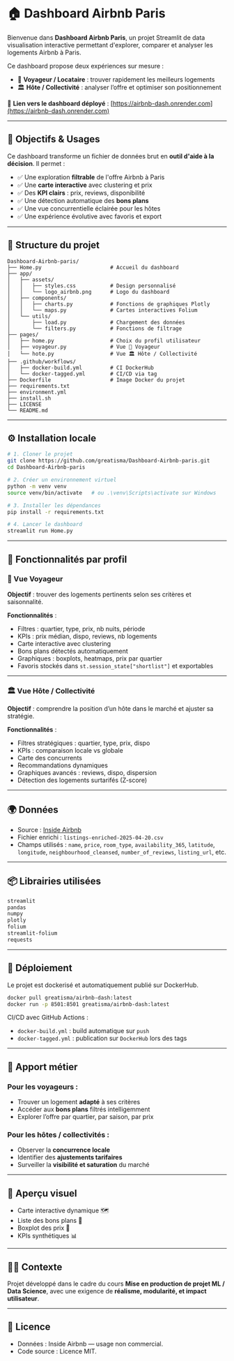 # 🏠 Dashboard Airbnb Paris

Bienvenue dans **Dashboard Airbnb Paris**, un projet Streamlit de data visualisation interactive permettant d'explorer, comparer et analyser les logements Airbnb à Paris.

Ce dashboard propose deux expériences sur mesure :
- 🎒 **Voyageur / Locataire** : trouver rapidement les meilleurs logements
- 🏛 **Hôte / Collectivité** : analyser l’offre et optimiser son positionnement

🔗 **Lien vers le dashboard déployé** : [https://airbnb-dash.onrender.com](https://airbnb-dash.onrender.com)

---

## 🚀 Objectifs & Usages

Ce dashboard transforme un fichier de données brut en **outil d'aide à la décision**. Il permet :

- ✅ Une exploration **filtrable** de l'offre Airbnb à Paris
- ✅ Une **carte interactive** avec clustering et prix
- ✅ Des **KPI clairs** : prix, reviews, disponibilité
- ✅ Une détection automatique des **bons plans**
- ✅ Une vue concurrentielle éclairée pour les hôtes
- ✅ Une expérience évolutive avec favoris et export

---

## 🧱 Structure du projet

```
Dashboard-Airbnb-paris/
├── Home.py                      # Accueil du dashboard
├── app/
│   ├── assets/
│   │   ├── styles.css           # Design personnalisé
│   │   └── logo_airbnb.png      # Logo du dashboard
│   ├── components/
│   │   ├── charts.py            # Fonctions de graphiques Plotly
│   │   └── maps.py              # Cartes interactives Folium
│   └── utils/
│       ├── load.py              # Chargement des données
│       └── filters.py           # Fonctions de filtrage
├── pages/
│   ├── home.py                  # Choix du profil utilisateur
│   ├── voyageur.py              # Vue 🎒 Voyageur
│   └── hote.py                  # Vue 🏛 Hôte / Collectivité
├── .github/workflows/
│   ├── docker-build.yml         # CI DockerHub
│   └── docker-tagged.yml        # CI/CD via tag
├── Dockerfile                   # Image Docker du projet
├── requirements.txt
├── environment.yml
├── install.sh
├── LICENSE
└── README.md
```

---

## ⚙️ Installation locale

```bash
# 1. Cloner le projet
git clone https://github.com/greatisma/Dashboard-Airbnb-paris.git
cd Dashboard-Airbnb-paris

# 2. Créer un environnement virtuel
python -m venv venv
source venv/bin/activate   # ou .\venv\Scripts\activate sur Windows

# 3. Installer les dépendances
pip install -r requirements.txt

# 4. Lancer le dashboard
streamlit run Home.py
```

---

## 👥 Fonctionnalités par profil

### 🎒 Vue Voyageur

**Objectif** : trouver des logements pertinents selon ses critères et saisonnalité.

**Fonctionnalités** :
- Filtres : quartier, type, prix, nb nuits, période
- KPIs : prix médian, dispo, reviews, nb logements
- Carte interactive avec clustering
- Bons plans détectés automatiquement
- Graphiques : boxplots, heatmaps, prix par quartier
- Favoris stockés dans `st.session_state["shortlist"]` et exportables

---

### 🏛 Vue Hôte / Collectivité

**Objectif** : comprendre la position d’un hôte dans le marché et ajuster sa stratégie.

**Fonctionnalités** :
- Filtres stratégiques : quartier, type, prix, dispo
- KPIs : comparaison locale vs globale
- Carte des concurrents
- Recommandations dynamiques
- Graphiques avancés : reviews, dispo, dispersion
- Détection des logements surtarifés (Z-score)

---

## 🌍 Données

- Source : [Inside Airbnb](http://insideairbnb.com/get-the-data.html)
- Fichier enrichi : `listings-enriched-2025-04-20.csv`
- Champs utilisés : `name`, `price`, `room_type`, `availability_365`, `latitude`, `longitude`, `neighbourhood_cleansed`, `number_of_reviews`, `listing_url`, etc.

---

## 📦 Librairies utilisées

```txt
streamlit
pandas
numpy
plotly
folium
streamlit-folium
requests
```

---

## 🐳 Déploiement

Le projet est dockerisé et automatiquement publié sur DockerHub.

```bash
docker pull greatisma/airbnb-dash:latest
docker run -p 8501:8501 greatisma/airbnb-dash:latest
```

CI/CD avec GitHub Actions :
- `docker-build.yml` : build automatique sur `push`
- `docker-tagged.yml` : publication sur `DockerHub` lors des tags

---

## 💼 Apport métier

### Pour les voyageurs :
- Trouver un logement **adapté** à ses critères
- Accéder aux **bons plans** filtrés intelligemment
- Explorer l’offre par quartier, par saison, par prix

### Pour les hôtes / collectivités :
- Observer la **concurrence locale**
- Identifier des **ajustements tarifaires**
- Surveiller la **visibilité et saturation** du marché

---

## 📸 Aperçu visuel

- Carte interactive dynamique 🗺️
- Liste des bons plans 💎
- Boxplot des prix 🧺
- KPIs synthétiques 📊

---

## 👨‍🎓 Contexte

Projet développé dans le cadre du cours **Mise en production de projet ML / Data Science**, avec une exigence de **réalisme, modularité, et impact utilisateur**.

---

## 🪪 Licence

- Données : Inside Airbnb — usage non commercial.
- Code source : Licence MIT.